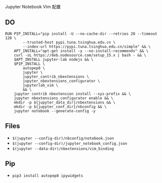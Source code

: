 Jupyter Notebook Vim 配置

## DO

```
RUN PIP_INSTALL="pip install -U --no-cache-dir --retries 20 --timeout 120 \
        --trusted-host pypi.tuna.tsinghua.edu.cn \
        --index-url https://pypi.tuna.tsinghua.edu.cn/simple" && \
    APT_INSTALL="apt-get install -y --no-install-recommends" && \
    curl -sL https://deb.nodesource.com/setup_15.x | bash - && \
    $APT_INSTALL jupyter-lab nodejs && \
    $PIP_INSTALL \
        autopep8 \
        jupyter \
        jupyter_contrib_nbextensions \
        jupyter_nbextensions_configurator \
        jupyterlab_vim \
        && \
    jupyter contrib nbextension install --sys-prefix && \
    jupyter nbextensions_configurator enable && \
    mkdir -p ${jupyter_data_dir}/nbextensions && \
    mkdir -p ${jupyter_conf_dir}/nbconfig && \
    jupyter notebook --generate-config -y
```

## Files

- `$(jupyter --config-dir)/nbconfig/notebook.json`
- `$(jupyter --config-dir)/jupyter_notebook_config.json`
- `$(jupyter --data-dir)/nbextensions/vim_binding`

## Pip

- `pip3 install autopep8 ipywidgets`
